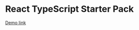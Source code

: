 # React TypeScript Starter Pack
[Demo link](https://aleksandryuschenko.github.io/todo-app-with-api_react/) 

